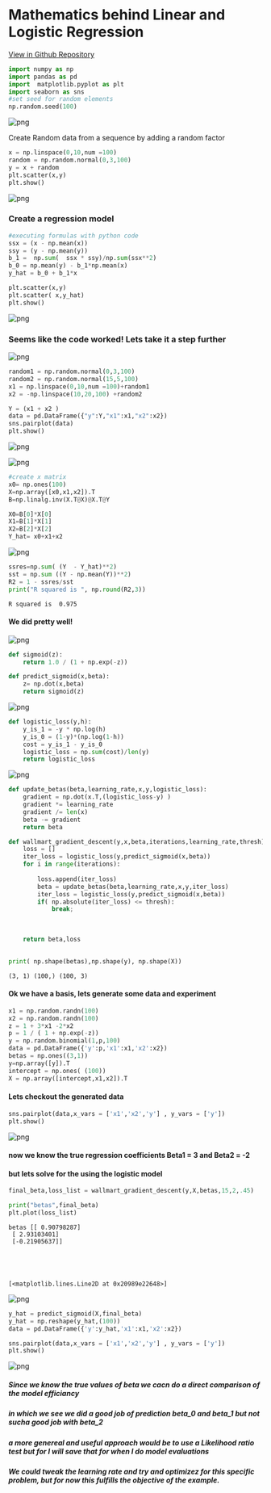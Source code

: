 # Mathematics behind Linear and Logistic Regression 
[View in Github Repository](https://github.com/Emilianopp/Stats/blob/master/Linear_Models/Linear_and_Logistic.ipynb)


```python
import numpy as np
import pandas as pd
import  matplotlib.pyplot as plt
import seaborn as sns
#set seed for random elements
np.random.seed(100)
```

![png](https://github.com/Emilianopp/Stats/blob/master/Linear_Models/img/latex1.PNG?raw=true)

Create Random data from a sequence by adding a random factor 


```python
x = np.linspace(0,10,num =100)
random = np.random.normal(0,3,100)
y = x + random 
plt.scatter(x,y)
plt.show()
```

![png](https://github.com/Emilianopp/Stats/blob/master/Linear_Models/img/output_5_0.png?raw=true)


### Create a regression model


```python
#executing formulas with python code
ssx = (x - np.mean(x)) 
ssy = (y - np.mean(y))
b_1 =  np.sum(  ssx * ssy)/np.sum(ssx**2)
b_0 = np.mean(y) - b_1*np.mean(x) 
y_hat = b_0 + b_1*x
```




```python
plt.scatter(x,y)
plt.scatter( x,y_hat)
plt.show()
```



![png](https://github.com/Emilianopp/Stats/blob/master/Linear_Models/img/output_9_0.png?raw=true)

### Seems like the code worked! Lets take it a step further

![png](https://github.com/Emilianopp/Stats/blob/master/Linear_Models/img/latex2.PNG?raw=true)



```python
random1 = np.random.normal(0,3,100)
random2 = np.random.normal(15,5,100)
x1 = np.linspace(0,10,num =100)+random1
x2 = -np.linspace(10,20,100) +random2 

Y = (x1 + x2 ) 
data = pd.DataFrame({"y":Y,"x1":x1,"x2":x2})
sns.pairplot(data)
plt.show()
```


![png](https://github.com/Emilianopp/Stats/blob/master/Linear_Models/img/output_12_0.png?raw=true)


![png](https://github.com/Emilianopp/Stats/blob/master/Linear_Models/img/latex3.PNG?raw=true)


```python
#create x matrix 
x0= np.ones(100)
X=np.array([x0,x1,x2]).T
B=np.linalg.inv(X.T@X)@X.T@Y
```


```python
X0=B[0]*X[0]
X1=B[1]*X[1]
X2=B[2]*X[2]
Y_hat= x0+x1+x2

```

![png](https://github.com/Emilianopp/Stats/blob/master/Linear_Models/img/latex4.PNG?raw=true)


```python
ssres=np.sum( (Y  - Y_hat)**2)
sst = np.sum ((Y - np.mean(Y))**2)
R2 = 1 - ssres/sst
print("R squared is ", np.round(R2,3)) 
```

    R squared is  0.975
    

#### We did pretty well!

![png](https://github.com/Emilianopp/Stats/blob/master/Linear_Models/img/latex5.PNG?raw=true)



```python
def sigmoid(z):
    return 1.0 / (1 + np.exp(-z))

def predict_sigmoid(x,beta):
    z= np.dot(x,beta)
    return sigmoid(z)
```

![png](https://github.com/Emilianopp/Stats/blob/master/Linear_Models/img/latex6.PNG?raw=true)



```python
def logistic_loss(y,h):
    y_is_1 = -y * np.log(h)
    y_is_0 = (1-y)*(np.log(1-h))
    cost = y_is_1 - y_is_0
    logistic_loss = np.sum(cost)/len(y)
    return logistic_loss
```

![png](https://github.com/Emilianopp/Stats/blob/master/Linear_Models/img/latex8.PNG?raw=true)




```python
def update_betas(beta,learning_rate,x,y,logistic_loss):
    gradient = np.dot(x.T,(logistic_loss-y) )
    gradient *= learning_rate
    gradient /= len(x)
    beta -= gradient
    return beta
```


```python
def wallmart_gradient_descent(y,x,beta,iterations,learning_rate,thresh):
    loss = []
    iter_loss = logistic_loss(y,predict_sigmoid(x,beta))
    for i in range(iterations):
        
        loss.append(iter_loss)
        beta = update_betas(beta,learning_rate,x,y,iter_loss)
        iter_loss = logistic_loss(y,predict_sigmoid(x,beta))
        if( np.absolute(iter_loss) <= thresh):
            break;
        
        
        
    return beta,loss
        
```


```python
print( np.shape(betas),np.shape(y), np.shape(X))
```

    (3, 1) (100,) (100, 3)
    

#### Ok we have a basis, lets generate some data and experiment


```python
x1 = np.random.randn(100)
x2 = np.random.randn(100)
z = 1 + 3*x1 -2*x2
p = 1 / ( 1 + np.exp(-z))
y = np.random.binomial(1,p,100)
data = pd.DataFrame({'y':p,'x1':x1,'x2':x2})
betas = np.ones((3,1))
y=np.array([y]).T
intercept = np.ones( (100))
X = np.array([intercept,x1,x2]).T
```

#### Lets checkout the generated data


```python
sns.pairplot(data,x_vars = ['x1','x2','y'] , y_vars = ['y'])
plt.show()
```



![png](https://github.com/Emilianopp/Stats/blob/master/Linear_Models/img/output_37_0.png?raw=true)


#### now we know the true regression coefficients Beta1 = 3 and Beta2 = -2
#### but lets solve for the using the logistic model 


```python
final_beta,loss_list = wallmart_gradient_descent(y,X,betas,15,2,.45)
```


```python
print("betas",final_beta)
plt.plot(loss_list)
```

    betas [[ 0.90798287]
     [ 2.93103401]
     [-0.21905637]]
    




    [<matplotlib.lines.Line2D at 0x20989e22648>]





![png](https://github.com/Emilianopp/Stats/blob/master/Linear_Models/img/output_35_2.png?raw=true)


```python
y_hat = predict_sigmoid(X,final_beta)
y_hat = np.reshape(y_hat,(100))
data = pd.DataFrame({'y':y_hat,'x1':x1,'x2':x2})

```


```python
sns.pairplot(data,x_vars = ['x1','x2','y'] , y_vars = ['y'])
plt.show()
```

![png](https://github.com/Emilianopp/Stats/blob/master/Linear_Models/img/output_37_0.png?raw=true)


##### Since we know the true values of beta we cacn do a direct comparison of the model efficiancy 
##### in which we see we did a good job of prediction beta_0 and beta_1 but not sucha good job with beta_2
##### a more genereal and useful approach would be to use a Likelihood ratio test but for I will save that for when I do model evaluations
##### We could tweak the learning rate and try and optimizez for this specific problem, but for now this fulfills the objective of the example. 
